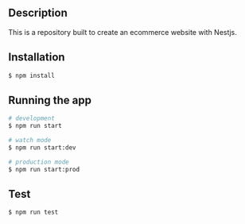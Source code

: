 ## Description

This is a repository built to create an ecommerce website with Nestjs.

## Installation

```bash
$ npm install
```

## Running the app

```bash
# development
$ npm run start

# watch mode
$ npm run start:dev

# production mode
$ npm run start:prod
```

## Test

```bash
$ npm run test
```

